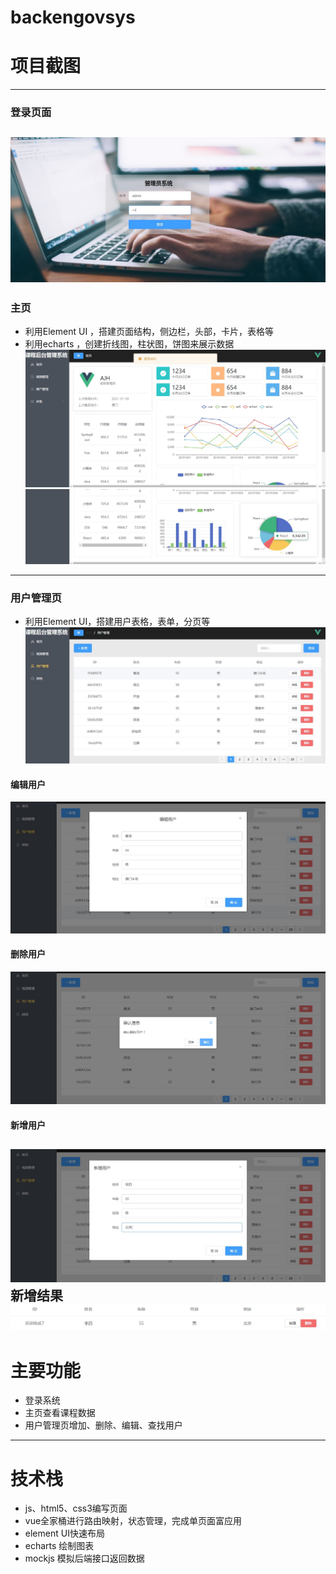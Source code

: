 # backengovsys

# 项目截图
----------
### 登录页面
![Image text](https://github.com/ByAJH/bgManSys/blob/main/screenshots/loginPage.jpg)
---------
### 主页
* 利用Element UI ，搭建页面结构，侧边栏，头部，卡片，表格等
* 利用echarts ，创建折线图，柱状图，饼图来展示数据
![Image text](https://github.com/ByAJH/bgManSys/blob/main/screenshots/homePage1.jpg)
![Image text](https://github.com/ByAJH/bgManSys/blob/main/screenshots/homePage2.jpg)
----------
### 用户管理页
* 利用Element UI，搭建用户表格，表单，分页等
![Image text](https://github.com/ByAJH/bgManSys/blob/main/screenshots/userManPage1.jpg)

#### 编辑用户
![Image text](https://github.com/ByAJH/bgManSys/blob/main/screenshots/editUser.jpg)
#### 删除用户
![Image text](https://github.com/ByAJH/bgManSys/blob/main/screenshots/deleteUser.jpg)
#### 新增用户
![Image text](https://github.com/ByAJH/bgManSys/blob/main/screenshots/createUser.jpg)
新增结果
![Image text](https://github.com/ByAJH/bgManSys/blob/main/screenshots/createUser1.jpg)
--------

# 主要功能
* 登录系统
* 主页查看课程数据
* 用户管理页增加、删除、编辑、查找用户
-------

# 技术栈
* js、html5、css3编写页面
* vue全家桶进行路由映射，状态管理，完成单页面富应用
* element UI快速布局
* echarts 绘制图表
* mockjs 模拟后端接口返回数据
